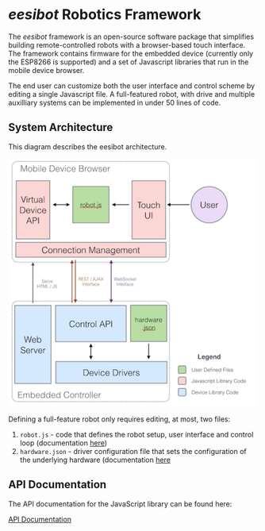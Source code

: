 # *eesibot* Robotics Framework #

The *eesibot* framework is an open-source software package that simplifies building remote-controlled robots with a browser-based touch interface. The framework contains firmware for the embedded device (currently only the ESP8266 is supported) and a set of Javascript libraries that run in the mobile device browser.

The end user can customize both the user interface and control scheme by editing a single Javascript file. A full-featured robot, with drive and multiple auxilliary systems can be implemented in under 50 lines of code.

## System Architecture ##
This diagram describes the eesibot architecture.

![eesibot Architecture](/client/doc/eesibot-architecture.png)

Defining a full-feature robot only requires editing, at most, two files:
 1. `robot.js` - code that defines the robot setup, user interface and control loop (documentation [here](./robot.js.md))
 2. `hardware.json` - driver configuration file that sets the configuration of the underlying hardware (documentation [here](./hardware.js.md)

## API Documentation ##
The API documentation for the JavaScript library can be found here:

[API Documentation](https://raw.githack.com/jmalins/BattleBot-Control/new-ui/client/doc/esdoc/index.html)
